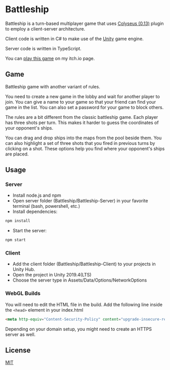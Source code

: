 # Battleship

Battleship is a turn-based multiplayer game that uses [Colyseus (0.13)](https://0-13-x.docs.colyseus.io/getting-started/unity3d-client/) plugin to employ a client-server architecture.

Client code is written in C# to make use of the [Unity](https://unity.com/) game engine.

Server code is written in TypeScript.

You can [play this game](https://muk.itch.io/amiral) on my itch.io page.

## Game

Battleship game with another variant of rules.

You need to create a new game in the lobby and wait for another player to join. You can give a name to your game so that your friend can find your game in the list. You can also set a password for your game to block others.

The rules are a bit different from the classic battleship game. Each player has three shots per turn. This makes it harder to guess the coordinates of your opponent's ships.

You can drag and drop ships into the maps from the pool beside them. You can also highlight a set of three shots that you fired in previous turns by clicking on a shot. These options help you find where your opponent's ships are placed.

## Usage

### Server

- Install node.js and npm
- Open server folder (Battleship/Battleship-Server) in your favorite terminal (bash, powershell, etc.)
- Install dependencies:

```bash
npm install
```

- Start the server:

```bash
npm start
```

### Client

- Add the client folder (Battleship/Battleship-Client) to your projects in Unity Hub.
- Open the project in Unity 2019.4(LTS)
- Choose the server type in Assets/Data/Options/NetworkOptions

### WebGL Builds

You will need to edit the HTML file in the build. Add the following line inside the `<head>` element in your index.html

```html
<meta http-equiv="Content-Security-Policy" content="upgrade-insecure-requests">
```

Depending on your domain setup, you might need to create an HTTPS server as well.

## License

[MIT](https://choosealicense.com/licenses/mit/)
